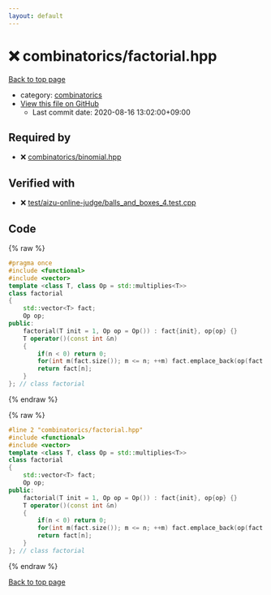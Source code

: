 ```yaml
---
layout: default
---
```


<!-- mathjax config similar to math.stackexchange -->
<script type="text/javascript" async
  src="https://cdnjs.cloudflare.com/ajax/libs/mathjax/2.7.5/MathJax.js?config=TeX-MML-AM_CHTML">
</script>
<script type="text/x-mathjax-config">
  MathJax.Hub.Config({
    TeX: { equationNumbers: { autoNumber: "AMS" }},
    tex2jax: {
      inlineMath: [ ['$','$'] ],
      processEscapes: true
    },
    "HTML-CSS": { matchFontHeight: false },
    displayAlign: "left",
    displayIndent: "2em"
  });
</script>

<script type="text/javascript" src="https://cdnjs.cloudflare.com/ajax/libs/jquery/3.4.1/jquery.min.js"></script>
<script src="https://cdn.jsdelivr.net/npm/jquery-balloon-js@1.1.2/jquery.balloon.min.js" integrity="sha256-ZEYs9VrgAeNuPvs15E39OsyOJaIkXEEt10fzxJ20+2I=" crossorigin="anonymous"></script>
<script type="text/javascript" src="../../assets/js/copy-button.js"></script>
<link rel="stylesheet" href="../../assets/css/copy-button.css" />


# :x: combinatorics/factorial.hpp

<a href="../../index.html">Back to top page</a>

* category: <a href="../../index.html#ac1ed416572b96a9f5d69740d174ef3d">combinatorics</a>
* <a href="{{ site.github.repository_url }}/blob/master/combinatorics/factorial.hpp">View this file on GitHub</a>
    - Last commit date: 2020-08-16 13:02:00+09:00




## Required by

* :x: <a href="binomial.hpp.html">combinatorics/binomial.hpp</a>


## Verified with

* :x: <a href="../../verify/test/aizu-online-judge/balls_and_boxes_4.test.cpp.html">test/aizu-online-judge/balls_and_boxes_4.test.cpp</a>


## Code

<a id="unbundled"></a>
{% raw %}
```cpp
#pragma once
#include <functional>
#include <vector>
template <class T, class Op = std::multiplies<T>>
class factorial
{
    std::vector<T> fact;
    Op op;
public:
    factorial(T init = 1, Op op = Op()) : fact{init}, op{op} {}
    T operator()(const int &n)
    {
        if(n < 0) return 0;
        for(int m(fact.size()); m <= n; ++m) fact.emplace_back(op(fact.back(), m));
        return fact[n];
    }
}; // class factorial

```
{% endraw %}

<a id="bundled"></a>
{% raw %}
```cpp
#line 2 "combinatorics/factorial.hpp"
#include <functional>
#include <vector>
template <class T, class Op = std::multiplies<T>>
class factorial
{
    std::vector<T> fact;
    Op op;
public:
    factorial(T init = 1, Op op = Op()) : fact{init}, op{op} {}
    T operator()(const int &n)
    {
        if(n < 0) return 0;
        for(int m(fact.size()); m <= n; ++m) fact.emplace_back(op(fact.back(), m));
        return fact[n];
    }
}; // class factorial

```
{% endraw %}

<a href="../../index.html">Back to top page</a>

